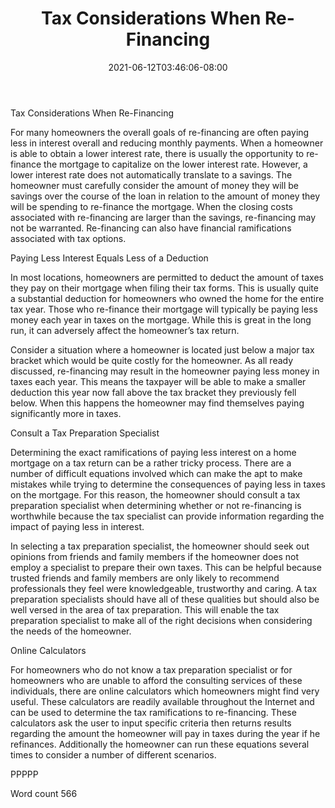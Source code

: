 ﻿---
title: "Tax Considerations When Re-Financing"
date: 2021-06-12T03:46:06-08:00
description: "Re-Financing Tips for Web Success"
featured_image: "/images/Re-Financing.jpg"
tags: ["Re Financing"]
---

Tax Considerations When Re-Financing

For many homeowners the overall goals of re-financing are often paying less in interest overall and reducing monthly payments. When a homeowner is able to obtain a lower interest rate, there is usually the opportunity to re-finance the mortgage to capitalize on the lower interest rate. However, a lower interest rate does not automatically translate to a savings. The homeowner must carefully consider the amount of money they will be savings over the course of the loan in relation to the amount of money they will be spending to re-finance the mortgage. When the closing costs associated with re-financing are larger than the savings, re-financing may not be warranted. Re-financing can also have financial ramifications associated with tax options. 

Paying Less Interest Equals Less of a Deduction

In most locations, homeowners are permitted to deduct the amount of taxes they pay on their mortgage when filing their tax forms. This is usually quite a substantial deduction for homeowners who owned the home for the entire tax year. Those who re-finance their mortgage will typically be paying less money each year in taxes on the mortgage. While this is great in the long run, it can adversely affect the homeowner’s tax return. 

Consider a situation where a homeowner is located just below a major tax bracket which would be quite costly for the homeowner. As all ready discussed, re-financing may result in the homeowner paying less money in taxes each year. This means the taxpayer will be able to make a smaller deduction this year now fall above the tax bracket they previously fell below. When this happens the homeowner may find themselves paying significantly more in taxes. 

Consult a Tax Preparation Specialist

Determining the exact ramifications of paying less interest on a home mortgage on a tax return can be a rather tricky process. There are a number of difficult equations involved which can make the apt to make mistakes while trying to determine the consequences of paying less in taxes on the mortgage. For this reason, the homeowner should consult a tax preparation specialist when determining whether or not re-financing is worthwhile because the tax specialist can provide information regarding the impact of paying less in interest. 

In selecting a tax preparation specialist, the homeowner should seek out opinions from friends and family members if the homeowner does not employ a specialist to prepare their own taxes. This can be helpful because trusted friends and family members are only likely to recommend professionals they feel were knowledgeable, trustworthy and caring. A tax preparation specialists should have all of these qualities but should also be well versed in the area of tax preparation. This will enable the tax preparation specialist to make all of the right decisions when considering the needs of the homeowner. 

Online Calculators

For homeowners who do not know a tax preparation specialist or for homeowners who are unable to afford the consulting services of these individuals, there are online calculators which homeowners might find very useful. These calculators are readily available throughout the Internet and can be used to determine the tax ramifications to re-financing. These calculators ask the user to input specific criteria then returns results regarding the amount the homeowner will pay in taxes during the year if he refinances.  Additionally the homeowner can run these equations several times to consider a number of different scenarios. 

PPPPP

Word count 566




